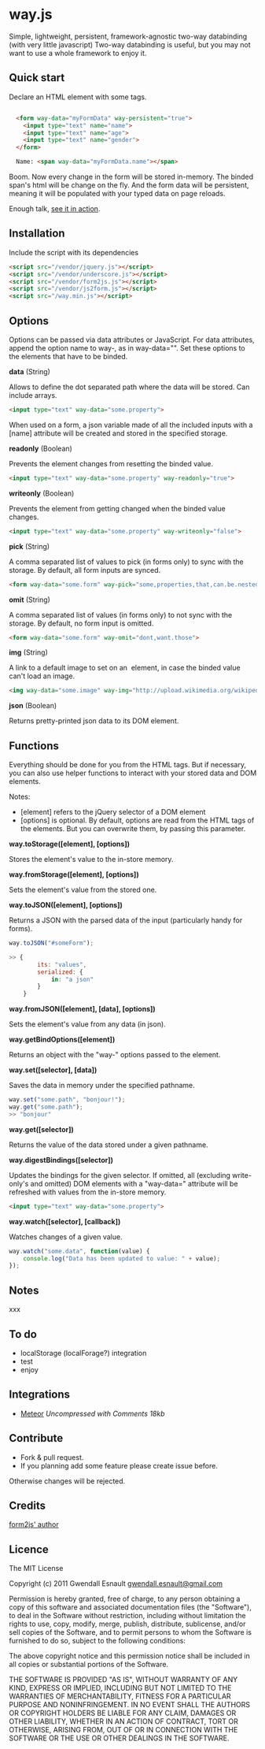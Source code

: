 way.js
======

Simple, lightweight, persistent, framework-agnostic two-way databinding (with very little javascript)
Two-way databinding is useful, but you may not want to use a whole framework to enjoy it.

## Quick start ##

Declare an HTML element with some tags.

```html

  <form way-data="myFormData" way-persistent="true">
  	<input type="text" name="name">
  	<input type="text" name="age">
  	<input type="text" name="gender">
  </form>

  Name: <span way-data="myFormData.name"></span>

```

Boom. Now every change in the form will be stored in-memory. The binded span's html will be change on the fly. And the form data will be persistent, meaning it will be populated with your typed data on page reloads.

Enough talk, [see it in action](https://github.com/maxatwork/form2js).


## Installation ##

Include the script with its dependencies

```html
<script src="/vendor/jquery.js"></script>
<script src="/vendor/underscore.js"></script>
<script src="/vendor/form2js.js"></script>
<script src="/vendor/js2form.js"></script>
<script src="/way.min.js"></script>
```

## Options ##

Options can be passed via data attributes or JavaScript. For data attributes, append the option name to way-, as in way-data="".
Set these options to the elements that have to be binded.

**data** (String)

Allows to define the dot separated path where the data will be stored. Can include arrays.

```html
<input type="text" way-data="some.property">
```

When used on a form, a json variable made of all the included inputs with a [name] attribute will be created and stored in the specified storage.

**readonly** (Boolean)

Prevents the element changes from resetting the binded value.

```html
<input type="text" way-data="some.property" way-readonly="true">
```

**writeonly** (Boolean)

Prevents the element from getting changed when the binded value changes.

```html
<input type="text" way-data="some.property" way-writeonly="false">
```

**pick** (String)

A comma separated list of values to pick (in forms only) to sync with the storage. By default, all form inputs are synced.

```html
<form way-data="some.form" way-pick="some,properties,that,can.be.nested">
```

**omit** (String)

A comma separated list of values (in forms only) to not sync with the storage. By default, no form input is omitted.

```html
<form way-data="some.form" way-omit="dont,want.those">
```

**img** (String)

A link to a default image to set on an <img> element, in case the binded value can't load an image.

```html
<img way-data="some.image" way-img="http://upload.wikimedia.org/wikipedia/en/a/a6/Bender_Rodriguez.png">
```

**json** (Boolean)

Returns pretty-printed json data to its DOM element.

<!--
- prettyprint (?)
-->

## Functions ##

Everything should be done for you from the HTML tags. But if necessary, you can also use helper functions to interact with your stored data and DOM elements. 


Notes: 
- [element] refers to the jQuery selector of a DOM element
- [options] is optional. By default, options are read from the HTML tags of the elements. But you can overwrite them, by passing this parameter.

**way.toStorage([element], [options])**

Stores the element's value to the in-store memory.

**way.fromStorage([element], [options])**

Sets the element's value from the stored one.

**way.toJSON([element], [options])**

Returns a JSON with the parsed data of the input (particularly handy for forms).

```javascript
way.toJSON("#someForm");

>> {
		its: "values",
		serialized: {
			in: "a json"
		}
	}
```

**way.fromJSON([element], [data], [options])**

Sets the element's value from any data (in json).

**way.getBindOptions([element])**

Returns an object with the "way-" options passed to the element.

**way.set([selector], [data])**

Saves the data in memory under the specified pathname.

```javascript
way.set("some.path", "bonjour!");
way.get("some.path");
>> "bonjour"
```

**way.get([selector])**

Returns the value of the data stored under a given pathname.

**way.digestBindings([selector])**

Updates the bindings for the given selector. If omitted, all (excluding write-only's and omitted) DOM elements with a "way-data=" attribute will be refreshed with values from the in-store memory.

```html
<input type="text" way-data="some.property">
```
**way.watch([selector], [callback])**

Watches changes of a given value.

```javascript
way.watch("some.data", function(value) {
	console.log("Data has been updated to value: " + value);
});
```

## Notes ##

xxx

## To do ##

- localStorage (localForage?) integration
- test
- enjoy

## Integrations ##

* [Meteor](https://raw.github.com/epeli/underscore.string/master/lib/underscore.string.js) *Uncompressed with Comments 18kb*

## Contribute ##

* Fork & pull request.
* If you planning add some feature please create issue before.

Otherwise changes will be rejected.

## Credits ##

[form2js' author](https://github.com/maxatwork/form2js)

## Licence ##

The MIT License

Copyright (c) 2011 Gwendall Esnault gwendall.esnault@gmail.com

Permission is hereby granted, free of charge, to any person obtaining a copy
of this software and associated documentation files (the "Software"), to deal
in the Software without restriction, including without limitation the rights
to use, copy, modify, merge, publish, distribute, sublicense, and/or sell
copies of the Software, and to permit persons to whom the Software is
furnished to do so, subject to the following conditions:

The above copyright notice and this permission notice shall be included in
all copies or substantial portions of the Software.

THE SOFTWARE IS PROVIDED "AS IS", WITHOUT WARRANTY OF ANY KIND, EXPRESS OR
IMPLIED, INCLUDING BUT NOT LIMITED TO THE WARRANTIES OF MERCHANTABILITY,
FITNESS FOR A PARTICULAR PURPOSE AND NONINFRINGEMENT. IN NO EVENT SHALL THE
AUTHORS OR COPYRIGHT HOLDERS BE LIABLE FOR ANY CLAIM, DAMAGES OR OTHER
LIABILITY, WHETHER IN AN ACTION OF CONTRACT, TORT OR OTHERWISE, ARISING FROM,
OUT OF OR IN CONNECTION WITH THE SOFTWARE OR THE USE OR OTHER DEALINGS IN
THE SOFTWARE.
